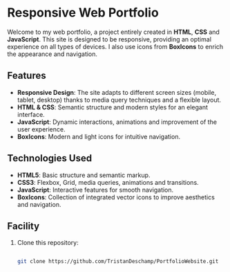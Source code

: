 # Responsive Web Portfolio

Welcome to my web portfolio, a project entirely created in **HTML**, **CSS** and **JavaScript**. This site is designed to be responsive, providing an optimal experience on all types of devices. I also use icons from **BoxIcons** to enrich the appearance and navigation.

## Features

- **Responsive Design**: The site adapts to different screen sizes (mobile, tablet, desktop) thanks to media query techniques and a flexible layout.
- **HTML & CSS**: Semantic structure and modern styles for an elegant interface.
- **JavaScript**: Dynamic interactions, animations and improvement of the user experience.
- **BoxIcons**: Modern and light icons for intuitive navigation.
  
## Technologies Used

- **HTML5**: Basic structure and semantic markup.
- **CSS3**: Flexbox, Grid, media queries, animations and transitions.
- **JavaScript**: Interactive features for smooth navigation.
- **BoxIcons**: Collection of integrated vector icons to improve aesthetics and navigation.

## Facility

1. Clone this repository:

   ```bash

   git clone https://github.com/TristanDeschamp/PortfolioWebsite.git